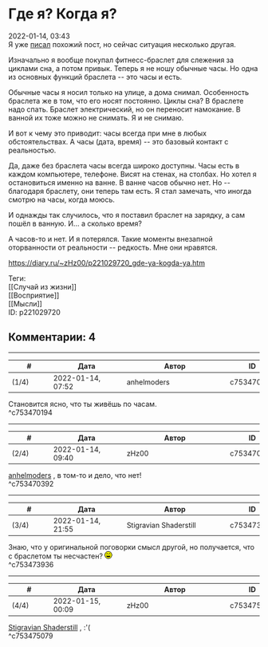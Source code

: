 Где я? Когда я?
===============

  
2022-01-14, 03:43  
 Я уже  [писал](Untitled%20[239])  похожий пост, но сейчас ситуация несколько другая.   
   
 Изначально я вообще покупал фитнесс-браслет для слежения за циклами сна, а потом привык. Теперь я не ношу обычные часы. Но одна из основных функций браслета -- это часы и есть.   
   
 Обычные часы я носил только на улице, а дома снимал. Особенность браслета же в том, что его носят постоянно. Циклы сна? В браслете надо спать. Браслет электрический, но он переносит намокание. В ванной их тоже можно не снимать. Я и не снимаю.   
   
 И вот к чему это приводит: часы всегда при мне в любых обстоятельствах. А часы (дата, время) -- это базовый контакт с реальностью.   
   
 Да, даже без браслета часы всегда широко доступны. Часы есть в каждом компьютере, телефоне. Висят на стенах, на столбах. Но хотел я остановиться именно на ванне. В ванне часов обычно нет. Но -- благодаря браслету, они теперь там есть. Я стал замечать, что иногда смотрю на часы, когда моюсь.   
   
 И однажды так случилось, что я поставил браслет на зарядку, а сам пошёл в ванную. И... а сколько время?   
   
 А часов-то и нет. И я потерялся. Такие моменты внезапной оторванности от реальности -- редкость. Мне они нравятся.   
  
<https://diary.ru/~zHz00/p221029720_gde-ya-kogda-ya.htm>  
  
Теги:  
[[Случай из жизни]]  
[[Восприятие]]  
[[Мысли]]  
ID: p221029720  


Комментарии: 4
--------------

  


---



|         #         |              Дата              |                     Автор                     |           ID           |
| --- | --- | --- | --- |
| (1/4) | 2022-01-14, 07:52 | anhelmoders | c753470194 |

  
 Становится ясно, что ты живёшь по часам.   
 ^c753470194

---



|         #         |              Дата              |                     Автор                     |           ID           |
| --- | --- | --- | --- |
| (2/4) | 2022-01-14, 09:40 | zHz00 | c753470392 |

  
  [anhelmoders](https://anhelmoders.diary.ru "No plans. Only wonders.")  , в том-то и дело, что нет!   
 ^c753470392

---



|         #         |              Дата              |                     Автор                     |           ID           |
| --- | --- | --- | --- |
| (3/4) | 2022-01-14, 21:55 | Stigravian Shaderstill | c753473936 |

  
 Знаю, что у оригинальной поговорки смысл другой, но получается, что с браслетом ты несчастен? ![:laugh:](pics/1126.gif)   
 ^c753473936

---



|         #         |              Дата              |                     Автор                     |           ID           |
| --- | --- | --- | --- |
| (4/4) | 2022-01-15, 00:09 | zHz00 | c753475079 |

  
  [Stigravian Shaderstill](https://stigravian.diary.ru "Science, Death, Rock-n-Roll")  , :'(   
 ^c753475079